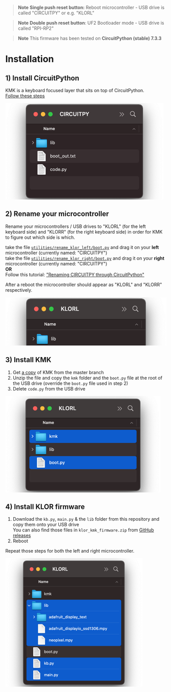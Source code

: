 > **Note**
> **Single push reset button:**
> Reboot microcontroller - USB drive is called "CIRCUITPY" or e.g. "KLORL"

> **Note**
> **Double push reset button**: 
> UF2 Bootloader mode - USB drive is called "RPI-RP2"

> **Note**
> This firmware has been tested on **CircuitPython (stable) 7.3.3**
# Installation
## 1) Install CircuitPython
KMK is a keyboard focused layer that sits on top of CircuitPython.\
[Follow these steps](https://learn.adafruit.com/welcome-to-circuitpython/installing-circuitpython)

<p>
  <img alt="KLOR KMK logo" height="300" src="images/circuitpy_drive.png">
</p>

## 2) Rename your microcontroller
Rename your microcontrollers / USB drives to "KLORL" (for the left keyboard side) and "KLORR" (for the right keyboard side) in order for KMK to figure out which side is which. 

take the file [`utilities/rename_klor_left/boot.py`](/utilities/rename_klor_left/boot.py) and drag it on your **left** microcontroller (currently named: "CIRCUITPY")\
take the file [`utilities/rename_klor_right/boot.py`](/utilities/rename_klor_right/boot.py) and drag it on your **right** microcontroller (currently named: "CIRCUITPY")\
**OR**\
  Follow this tutorial: ["Renaming CIRCUITPY through CircuitPython"](https://learn.adafruit.com/welcome-to-circuitpython/renaming-circuitpy#renaming-circuitpy-through-circuitpython-3014813)

After a reboot the microcontroller should appear as "KLORL" and "KLORR" respectively.

<p>
  <img alt="KLOR KMK logo" height="150"src="images/klorl_drive.png">
</p>

## 3) Install KMK 
1) Get [a copy](https://github.com/KMKfw/kmk_firmware/archive/refs/heads/master.zip) of KMK from the master branch 
2) Unzip the file and copy the `kmk` folder and the `boot.py` file at the root of the USB drive (override the `boot.py` file used in step 2)
3) Delete `code.py` from the USB drive

<p>
  <img alt="KLOR KMK logo" height="300" src="images/install_kmk_drive.png">
</p>

## 4) Install KLOR firmware
1) Download the `kb.py`, `main.py` & the `lib` folder from this repository and copy them onto your USB drive\
You can also find those files in `klor_kmk_firmware.zip` from [GitHub releases](https://github.com/moritz-john/kmk-config-klor/releases)
1) Reboot

Repeat those steps for both the left and right microcontroller.

<p>
  <img alt="KLOR KMK logo" height="400" src="images/install_klor_firmware_drive.png">
</p>
